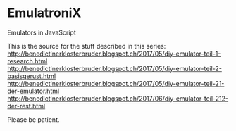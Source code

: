 # EmulatroniX
Emulators in JavaScript

This is the source for the stuff described in this series:  
http://benedictinerklosterbruder.blogspot.ch/2017/05/diy-emulator-teil-1-research.html  
http://benedictinerklosterbruder.blogspot.ch/2017/05/diy-emulator-teil-2-basisgerust.html  
http://benedictinerklosterbruder.blogspot.ch/2017/05/diy-emulator-teil-21-der-emulator.html  
http://benedictinerklosterbruder.blogspot.ch/2017/06/diy-emulator-teil-212-der-rest.html  

Please be patient.
